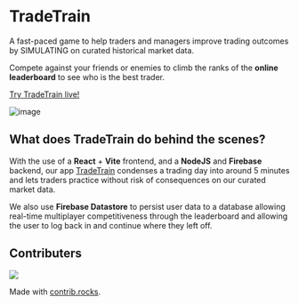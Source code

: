 # TradeTrain
A fast-paced game to help traders and managers improve trading outcomes by SIMULATING on curated historical market data.

Compete against your friends or enemies to climb the ranks of the **online leaderboard** to see who is the best trader.

[Try TradeTrain live!](https://tradetrain.owenn.dev)

![image](https://github.com/e2thelnjeff/TradeTrain/assets/127672006/a299edc1-5b48-4d35-99b1-fb4211ce8ce3)

## What does TradeTrain do behind the scenes?
With the use of a **React** + **Vite** frontend, and a **NodeJS** and **Firebase** backend, our app [TradeTrain](https://tradetrain.owenn.dev) condenses a trading day into around 5 minutes and lets traders practice without risk of consequences on our curated market data.

We also use **Firebase Datastore** to persist user data to a database allowing real-time multiplayer competitiveness through the leaderboard and allowing the user to log back in and continue where they left off.

## Contributers
<a href="https://github.com/e2thelnjeff/TradeTrain/graphs/contributors">
  <img src="https://contrib.rocks/image?repo=e2thelnjeff/TradeTrain" />
</a>

Made with [contrib.rocks](https://contrib.rocks).
